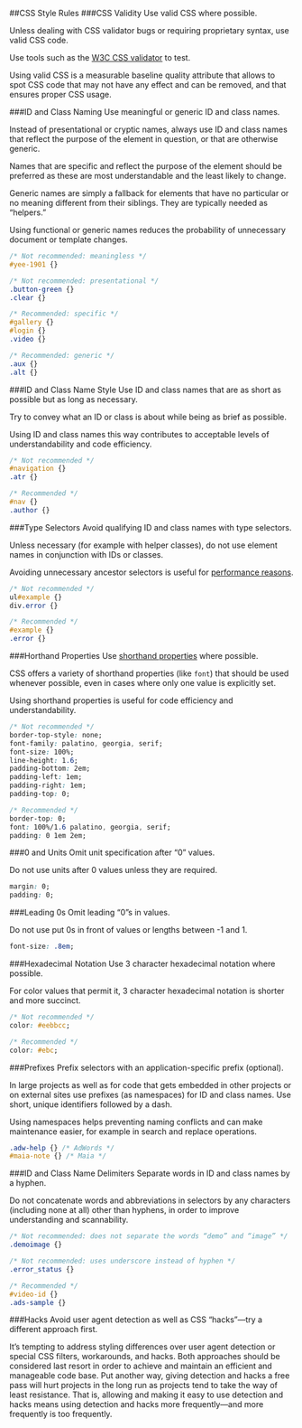 ##CSS Style Rules
###CSS Validity
Use valid CSS where possible.

Unless dealing with CSS validator bugs or requiring proprietary syntax, use valid CSS code.

Use tools such as the [W3C CSS validator](http://jigsaw.w3.org/css-validator/) to test.

Using valid CSS is a measurable baseline quality attribute that allows to spot CSS code that may not have any effect and can be removed, and that ensures proper CSS usage.

###ID and Class Naming
Use meaningful or generic ID and class names.

Instead of presentational or cryptic names, always use ID and class names that reflect the purpose of the element in question, or that are otherwise generic.

Names that are specific and reflect the purpose of the element should be preferred as these are most understandable and the least likely to change.

Generic names are simply a fallback for elements that have no particular or no meaning different from their siblings. They are typically needed as “helpers.”

Using functional or generic names reduces the probability of unnecessary document or template changes.

```CSS
/* Not recommended: meaningless */
#yee-1901 {}

/* Not recommended: presentational */
.button-green {}
.clear {}
```
```CSS
/* Recommended: specific */
#gallery {}
#login {}
.video {}

/* Recommended: generic */
.aux {}
.alt {}
```

###ID and Class Name Style
Use ID and class names that are as short as possible but as long as necessary.

Try to convey what an ID or class is about while being as brief as possible.

Using ID and class names this way contributes to acceptable levels of understandability and code efficiency.
```CSS
/* Not recommended */
#navigation {}
.atr {}
```
```CSS
/* Recommended */
#nav {}
.author {}
```
###Type Selectors
Avoid qualifying ID and class names with type selectors.

Unless necessary (for example with helper classes), do not use element names in conjunction with IDs or classes.

Avoiding unnecessary ancestor selectors is useful for [performance reasons](http://www.stevesouders.com/blog/2009/06/18/simplifying-css-selectors/).
```CSS
/* Not recommended */
ul#example {}
div.error {}
```
```CSS
/* Recommended */
#example {}
.error {}
```
###Horthand Properties
Use [shorthand properties](http://www.w3.org/TR/CSS21/about.html#shorthand) where possible.

CSS offers a variety of shorthand properties (like `font`) that should be used whenever possible, even in cases where only one value is explicitly set.

Using shorthand properties is useful for code efficiency and understandability.
```CSS
/* Not recommended */
border-top-style: none;
font-family: palatino, georgia, serif;
font-size: 100%;
line-height: 1.6;
padding-bottom: 2em;
padding-left: 1em;
padding-right: 1em;
padding-top: 0;
```
```CSS
/* Recommended */
border-top: 0;
font: 100%/1.6 palatino, georgia, serif;
padding: 0 1em 2em;
```
###0 and Units
Omit unit specification after “0” values.

Do not use units after 0 values unless they are required.
```CSS
margin: 0;
padding: 0;
```
###Leading 0s
Omit leading “0”s in values.

Do not use put 0s in front of values or lengths between -1 and 1.
```CSS
font-size: .8em;
```
###Hexadecimal Notation
Use 3 character hexadecimal notation where possible.

For color values that permit it, 3 character hexadecimal notation is shorter and more succinct.
```CSS
/* Not recommended */
color: #eebbcc;
```
```CSS
/* Recommended */
color: #ebc;
```
###Prefixes
Prefix selectors with an application-specific prefix (optional).

In large projects as well as for code that gets embedded in other projects or on external sites use prefixes (as namespaces) for ID and class names. Use short, unique identifiers followed by a dash.

Using namespaces helps preventing naming conflicts and can make maintenance easier, for example in search and replace operations.
```CSS
.adw-help {} /* AdWords */
#maia-note {} /* Maia */
```
###ID and Class Name Delimiters
Separate words in ID and class names by a hyphen.

Do not concatenate words and abbreviations in selectors by any characters (including none at all) other than hyphens, in order to improve understanding and scannability.
```CSS
/* Not recommended: does not separate the words “demo” and “image” */
.demoimage {}

/* Not recommended: uses underscore instead of hyphen */
.error_status {}
```
```CSS
/* Recommended */
#video-id {}
.ads-sample {}
```
###Hacks
Avoid user agent detection as well as CSS “hacks”—try a different approach first.

It’s tempting to address styling differences over user agent detection or special CSS filters, workarounds, and hacks. Both approaches should be considered last resort in order to achieve and maintain an efficient and manageable code base. Put another way, giving detection and hacks a free pass will hurt projects in the long run as projects tend to take the way of least resistance. That is, allowing and making it easy to use detection and hacks means using detection and hacks more frequently—and more frequently is too frequently.






